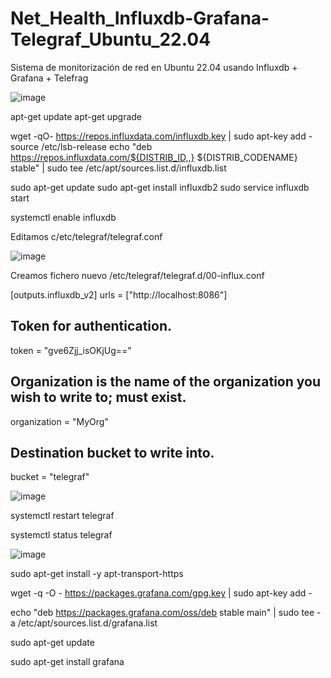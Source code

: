 # Net_Health_Influxdb-Grafana-Telegraf_Ubuntu_22.04
Sistema de monitorización de red en Ubuntu 22.04 usando Influxdb + Grafana + Telefrag

![image](https://user-images.githubusercontent.com/20743678/197484311-d46c47aa-b413-42c6-85b3-8300e2c9bf30.png)

apt-get update
apt-get upgrade

wget -qO- https://repos.influxdata.com/influxdb.key | sudo apt-key add -
source /etc/lsb-release
echo "deb https://repos.influxdata.com/${DISTRIB_ID,,} ${DISTRIB_CODENAME} stable" | sudo tee /etc/apt/sources.list.d/influxdb.list

sudo apt-get update
sudo apt-get install influxdb2
sudo service influxdb start

systemctl enable influxdb

Editamos c/etc/telegraf/telegraf.conf

![image](https://user-images.githubusercontent.com/20743678/197489809-63245a4f-6666-4ea3-b0cd-5f6d7e171ba8.png)

Creamos fichero nuevo /etc/telegraf/telegraf.d/00-influx.conf

[outputs.influxdb_v2]
   urls = ["http://localhost:8086"]
   ## Token for authentication.
   token = "gve6Zjj_isOKjUg=="
   ## Organization is the name of the organization you wish to write to; must exist.
   organization = "MyOrg"
   ## Destination bucket to write into.
   bucket = "telegraf"

![image](https://user-images.githubusercontent.com/20743678/197490156-9213bb9f-cc17-47a5-828d-4680454dccc4.png)

systemctl restart telegraf

systemctl status telegraf

![image](https://user-images.githubusercontent.com/20743678/197490681-989bbee7-dc45-483c-b7ae-bf630a3f95b9.png)

sudo apt-get install -y apt-transport-https

wget -q -O - https://packages.grafana.com/gpg.key | sudo apt-key add -

echo "deb https://packages.grafana.com/oss/deb stable main" | sudo tee -a /etc/apt/sources.list.d/grafana.list

sudo apt-get update

sudo apt-get install grafana
